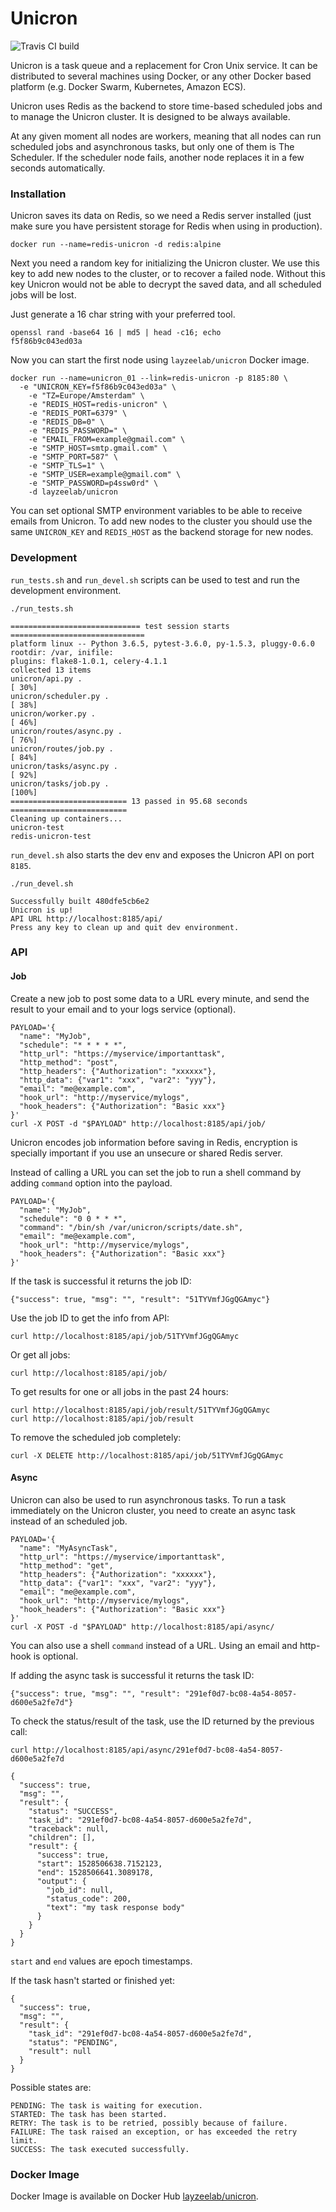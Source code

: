 # Unicron

![Travis CI build](https://travis-ci.com/layzeelab/unicron.svg?branch=master)

Unicron is a task queue and a replacement for Cron Unix service. It can be distributed to several machines using Docker, or any other Docker based platform (e.g. Docker Swarm, Kubernetes, Amazon ECS).

Unicron uses Redis as the backend to store time-based scheduled jobs and to manage the Unicron cluster. It is designed to be always available.

At any given moment all nodes are workers, meaning that all nodes can run scheduled jobs and asynchronous tasks, but only one of them is The Scheduler. If the scheduler node fails, another node replaces it in a few seconds automatically.

### Installation
Unicron saves its data on Redis, so we need a Redis server installed (just make sure you have persistent storage for Redis when using in production).
```
docker run --name=redis-unicron -d redis:alpine
```

Next you need a random key for initializing the Unicron cluster. We use this key to add new nodes to the cluster, or to recover a failed node. Without this key Unicron would not be able to decrypt the saved data, and all scheduled jobs will be lost.

Just generate a 16 char string with your preferred tool.
```
openssl rand -base64 16 | md5 | head -c16; echo
f5f86b9c043ed03a
```

Now you can start the first node using `layzeelab/unicron` Docker image.
```
docker run --name=unicron_01 --link=redis-unicron -p 8185:80 \
  -e "UNICRON_KEY=f5f86b9c043ed03a" \
	-e "TZ=Europe/Amsterdam" \
	-e "REDIS_HOST=redis-unicron" \
	-e "REDIS_PORT=6379" \
	-e "REDIS_DB=0" \
	-e "REDIS_PASSWORD=" \
	-e "EMAIL_FROM=example@gmail.com" \
	-e "SMTP_HOST=smtp.gmail.com" \
	-e "SMTP_PORT=587" \
	-e "SMTP_TLS=1" \
	-e "SMTP_USER=example@gmail.com" \
	-e "SMTP_PASSWORD=p4ssw0rd" \
	-d layzeelab/unicron
```
You can set optional SMTP environment variables to be able to receive emails from Unicron.
To add new nodes to the cluster you should use the same `UNICRON_KEY` and `REDIS_HOST` as the backend storage for new nodes.


### Development
`run_tests.sh` and `run_devel.sh` scripts can be used to test and run the development environment.

```
./run_tests.sh

============================= test session starts ==============================
platform linux -- Python 3.6.5, pytest-3.6.0, py-1.5.3, pluggy-0.6.0
rootdir: /var, inifile:
plugins: flake8-1.0.1, celery-4.1.1
collected 13 items
unicron/api.py .                                                         [ 30%]
unicron/scheduler.py .                                                   [ 38%]
unicron/worker.py .                                                      [ 46%]
unicron/routes/async.py .                                                [ 76%]
unicron/routes/job.py .                                                  [ 84%]
unicron/tasks/async.py .                                                 [ 92%]
unicron/tasks/job.py .                                                   [100%]
========================== 13 passed in 95.68 seconds ==========================
Cleaning up containers...
unicron-test
redis-unicron-test
```

`run_devel.sh` also starts the dev env and exposes the Unicron API on port `8185`.
```
./run_devel.sh

Successfully built 480dfe5cb6e2
Unicron is up!
API URL http://localhost:8185/api/
Press any key to clean up and quit dev environment.
```

### API

#### Job
Create a new job to post some data to a URL every minute, and send the result to your email and to your logs service (optional).
```
PAYLOAD='{
  "name": "MyJob",
  "schedule": "* * * * *",
  "http_url": "https://myservice/importanttask",
  "http_method": "post",
  "http_headers": {"Authorization": "xxxxxx"},
  "http_data": {"var1": "xxx", "var2": "yyy"},
  "email": "me@example.com",
  "hook_url": "http://myservice/mylogs",
  "hook_headers": {"Authorization": "Basic xxx"}
}'
curl -X POST -d "$PAYLOAD" http://localhost:8185/api/job/
```
Unicron encodes job information before saving in Redis, encryption is specially important if you use an unsecure or shared Redis server.

Instead of calling a URL you can set the job to run a shell command by adding `command` option into the payload.
```
PAYLOAD='{
  "name": "MyJob",
  "schedule": "0 0 * * *",
  "command": "/bin/sh /var/unicron/scripts/date.sh",
  "email": "me@example.com",
  "hook_url": "http://myservice/mylogs",
  "hook_headers": {"Authorization": "Basic xxx"}
}'
```

If the task is successful it returns the job ID:
```
{"success": true, "msg": "", "result": "51TYVmfJGgQGAmyc"}
```

Use the job ID to get the info from API:
```
curl http://localhost:8185/api/job/51TYVmfJGgQGAmyc
```

Or get all jobs:
```
curl http://localhost:8185/api/job/
```

To get results for one or all jobs in the past 24 hours:
```
curl http://localhost:8185/api/job/result/51TYVmfJGgQGAmyc
curl http://localhost:8185/api/job/result
```

To remove the scheduled job completely:
```
curl -X DELETE http://localhost:8185/api/job/51TYVmfJGgQGAmyc
```

#### Async
Unicron can also be used to run asynchronous tasks. To run a task immediately on the Unicron cluster, you need to create an async task instead of an scheduled job.
```
PAYLOAD='{
  "name": "MyAsyncTask",
  "http_url": "https://myservice/importanttask",
  "http_method": "get",
  "http_headers": {"Authorization": "xxxxxx"},
  "http_data": {"var1": "xxx", "var2": "yyy"},
  "email": "me@example.com",
  "hook_url": "http://myservice/mylogs",
  "hook_headers": {"Authorization": "Basic xxx"}
}'
curl -X POST -d "$PAYLOAD" http://localhost:8185/api/async/
```
You can also use a shell `command` instead of a URL. Using an email and http-hook is optional.

If adding the async task is successful it returns the task ID:
```
{"success": true, "msg": "", "result": "291ef0d7-bc08-4a54-8057-d600e5a2fe7d"}
```

To check the status/result of the task, use the ID returned by the previous call:
```
curl http://localhost:8185/api/async/291ef0d7-bc08-4a54-8057-d600e5a2fe7d

{
  "success": true,
  "msg": "",
  "result": {
    "status": "SUCCESS",
    "task_id": "291ef0d7-bc08-4a54-8057-d600e5a2fe7d",
    "traceback": null,
    "children": [],
    "result": {
      "success": true,
      "start": 1528506638.7152123,
      "end": 1528506641.3089178,
      "output": {
        "job_id": null,
        "status_code": 200,
        "text": "my task response body"
      }
    }
  }
}
```
`start` and `end` values are epoch timestamps.

If the task hasn't started or finished yet:
```
{
  "success": true,
  "msg": "",
  "result": {
    "task_id": "291ef0d7-bc08-4a54-8057-d600e5a2fe7d",
    "status": "PENDING",
    "result": null
  }
}
```

Possible states are:
```
PENDING: The task is waiting for execution.
STARTED: The task has been started.
RETRY: The task is to be retried, possibly because of failure.
FAILURE: The task raised an exception, or has exceeded the retry limit.
SUCCESS: The task executed successfully.
```

### Docker Image
Docker Image is available on Docker Hub [layzeelab/unicron](https://hub.docker.com/r/layzeelab/unicron/).
